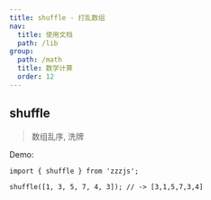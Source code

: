 ```yaml
---
title: shuffle - 打乱数组
nav:
  title: 使用文档
  path: /lib
group:
  path: /math
  title: 数学计算
  order: 12
---
```


## shuffle

> 数组乱序, 洗牌

Demo:

```tsx | pure
import { shuffle } from 'zzzjs';

shuffle([1, 3, 5, 7, 4, 3]); // -> [3,1,5,7,3,4]
```
